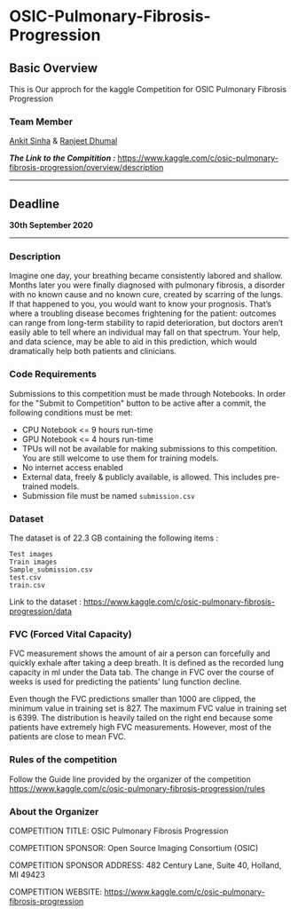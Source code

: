 # OSIC-Pulmonary-Fibrosis-Progression
## Basic Overview 
This is Our approch for the kaggle Competition for OSIC Pulmonary Fibrosis Progression
### Team Member
[Ankit Sinha](https://github.com/Ank221199) & [Ranjeet Dhumal](https://github.com/ranjeetds)

***The Link to the Compitition :*** https://www.kaggle.com/c/osic-pulmonary-fibrosis-progression/overview/description


---
## Deadline

**30th September 2020**

---


### Description

Imagine one day, your breathing became consistently labored and shallow. Months later you were finally diagnosed with pulmonary fibrosis, a disorder with no known cause and no known cure, created by scarring of the lungs. If that happened to you, you would want to know your prognosis. That’s where a troubling disease becomes frightening for the patient: outcomes can range from long-term stability to rapid deterioration, but doctors aren’t easily able to tell where an individual may fall on that spectrum. Your help, and data science, may be able to aid in this prediction, which would dramatically help both patients and clinicians.

### Code Requirements 

Submissions to this competition must be made through Notebooks. In order for the "Submit to Competition" button to be active after a commit, the following conditions must be met:

* CPU Notebook <= 9 hours run-time
* GPU Notebook <= 4 hours run-time
* TPUs will not be available for making submissions to this competition. You are still welcome to use them for training models.
* No internet access enabled
* External data, freely & publicly available, is allowed. This includes pre-trained models.
* Submission file must be named ```submission.csv```


### Dataset
The dataset is of 22.3 GB containing the following items :
```
Test images
Train images
Sample_submission.csv
test.csv
train.csv
```

Link to the dataset : https://www.kaggle.com/c/osic-pulmonary-fibrosis-progression/data

### FVC (Forced Vital Capacity)
FVC measurement shows the amount of air a person can forcefully and quickly exhale after taking a deep breath. It is defined as the recorded lung capacity in ml under the Data tab. The change in FVC over the course of weeks is used for predicting the patients' lung function decline.

Even though the FVC predictions smaller than 1000 are clipped, the minimum value in training set is 827. The maximum FVC value in training set is 6399. The distribution is heavily tailed on the right end because some patients have extremely high FVC measurements. However, most of the patients are close to mean FVC.

### Rules of the competition 
Follow the Guide line provided by the organizer of the competition
https://www.kaggle.com/c/osic-pulmonary-fibrosis-progression/rules


### About the Organizer
COMPETITION TITLE: OSIC Pulmonary Fibrosis Progression

COMPETITION SPONSOR: Open Source Imaging Consortium (OSIC)

COMPETITION SPONSOR ADDRESS: 482 Century Lane, Suite 40, Holland, MI 49423

COMPETITION WEBSITE: https://www.kaggle.com/c/osic-pulmonary-fibrosis-progression

